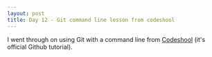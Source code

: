 ```yaml
---
layout: post
title: Day 12 - Git command line lesson from codeshool
---
```

I went through on using Git with a command line from [Codeshool](https://try.github.io/levels/1/challenges/1) (it's official Github tutorial).
